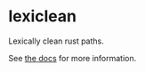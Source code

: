 # lexiclean

Lexically clean rust paths.


See [the docs](https://docs.rs/lexiclean) for more information.
